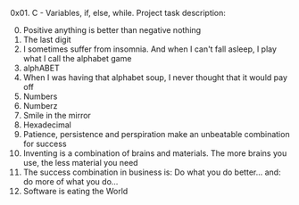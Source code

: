 0x01. C - Variables, if, else, while.
Project task description:

0. Positive anything is better than negative nothing
1. The last digit
2. I sometimes suffer from insomnia. And when I can't fall asleep, I play what I call the alphabet game
3. alphABET
4. When I was having that alphabet soup, I never thought that it would pay off
5. Numbers
6. Numberz
7. Smile in the mirror
8. Hexadecimal
9. Patience, persistence and perspiration make an unbeatable combination for success
10. Inventing is a combination of brains and materials. The more brains you use, the less material you need
11. The success combination in business is: Do what you do better... and: do more of what you do...
12. Software is eating the World
